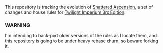 This repository is tracking the evolution of [Shattered Ascension][], a set
of changes and house rules for [Twilight Imperium 3rd Edition][].

### WARNING

I'm intending to back-port older versions of the rules as I locate them,
and this repository is going to be under heavy rebase churn, so beware
forking it.

[Shattered Ascension]: http://www.astralvault.net/games/SA/
[Twilight Imperium 3rd Edition]: http://www.fantasyflightgames.com/edge_minisite.asp?eidm=21

